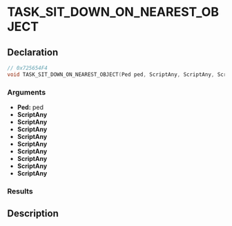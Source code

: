 # TASK_SIT_DOWN_ON_NEAREST_OBJECT

## Declaration
```cpp
// 0x725654F4
void TASK_SIT_DOWN_ON_NEAREST_OBJECT(Ped ped, ScriptAny, ScriptAny, ScriptAny, ScriptAny, ScriptAny, ScriptAny, ScriptAny, ScriptAny, ScriptAny);
```

### Arguments
- **Ped:** ped
- **ScriptAny**
- **ScriptAny**
- **ScriptAny**
- **ScriptAny**
- **ScriptAny**
- **ScriptAny**
- **ScriptAny**
- **ScriptAny**
- **ScriptAny**

### Results

## Description
